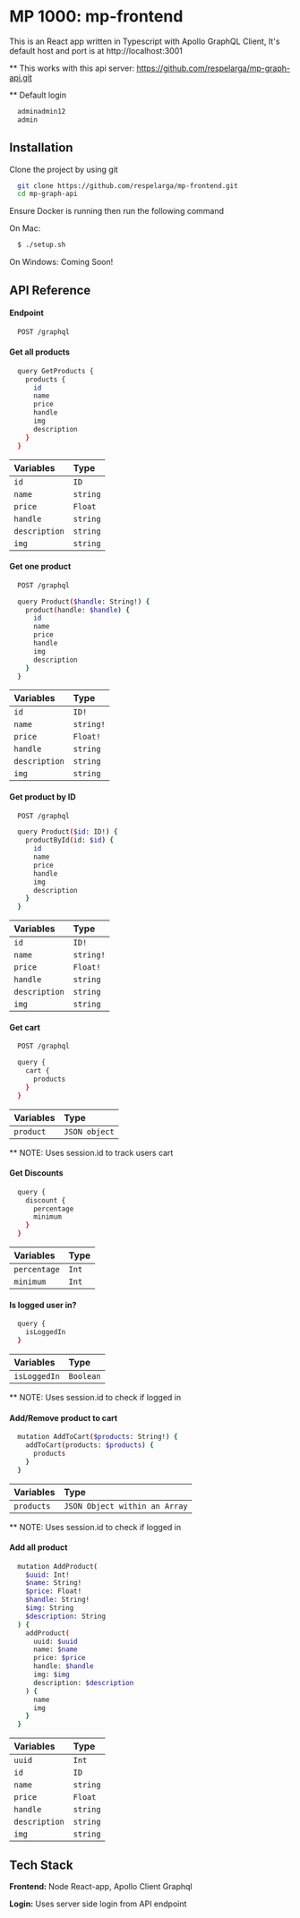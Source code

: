 # MP 1000: mp-frontend

This is an React app written in Typescript with Apollo GraphQL Client, It's default host and port is at http://localhost:3001

\*\* This works with this api server: https://github.com/respelarga/mp-graph-api.git

\*\* Default login

```bash
  adminadmin12
  admin
```

## Installation

Clone the project by using git

```bash
  git clone https://github.com/respelarga/mp-frontend.git
  cd mp-graph-api
```

Ensure Docker is running then run the following command

On Mac:

```bash
  $ ./setup.sh
```

On Windows: Coming Soon!

## API Reference

#### Endpoint

```bash
  POST /graphql
```

#### Get all products

```bash
  query GetProducts {
    products {
      id
      name
      price
      handle
      img
      description
    }
  }
```

| Variables     | Type     |
| :------------ | :------- |
| `id`          | `ID`     |
| `name`        | `string` |
| `price`       | `Float`  |
| `handle`      | `string` |
| `description` | `string` |
| `img`         | `string` |

#### Get one product

```bash
  POST /graphql
```

```bash
  query Product($handle: String!) {
    product(handle: $handle) {
      id
      name
      price
      handle
      img
      description
    }
  }
```

| Variables     | Type      |
| :------------ | :-------- |
| `id`          | `ID!`     |
| `name`        | `string!` |
| `price`       | `Float!`  |
| `handle`      | `string`  |
| `description` | `string`  |
| `img`         | `string`  |

#### Get product by ID

```bash
  POST /graphql
```

```bash
  query Product($id: ID!) {
    productById(id: $id) {
      id
      name
      price
      handle
      img
      description
    }
  }
```

| Variables     | Type      |
| :------------ | :-------- |
| `id`          | `ID!`     |
| `name`        | `string!` |
| `price`       | `Float!`  |
| `handle`      | `string`  |
| `description` | `string`  |
| `img`         | `string`  |

#### Get cart

```bash
  POST /graphql
```

```bash
  query {
    cart {
      products
    }
  }
```

| Variables | Type          |
| :-------- | :------------ |
| `product` | `JSON object` |

\*\* NOTE: Uses session.id to track users cart

#### Get Discounts

```bash
  query {
    discount {
      percentage
      minimum
    }
  }
```

| Variables    | Type  |
| :----------- | :---- |
| `percentage` | `Int` |
| `minimum`    | `Int` |

#### Is logged user in?

```bash
  query {
    isLoggedIn
  }
```

| Variables    | Type      |
| :----------- | :-------- |
| `isLoggedIn` | `Boolean` |

\*\* NOTE: Uses session.id to check if logged in

#### Add/Remove product to cart

```bash
  mutation AddToCart($products: String!) {
    addToCart(products: $products) {
      products
    }
  }
```

| Variables  | Type                          |
| :--------- | :---------------------------- |
| `products` | `JSON Object within an Array` |

\*\* NOTE: Uses session.id to check if logged in

#### Add all product

```bash
  mutation AddProduct(
    $uuid: Int!
    $name: String!
    $price: Float!
    $handle: String!
    $img: String
    $description: String
  ) {
    addProduct(
      uuid: $uuid
      name: $name
      price: $price
      handle: $handle
      img: $img
      description: $description
    ) {
      name
      img
    }
  }
```

| Variables     | Type     |
| :------------ | :------- |
| `uuid`        | `Int`    |
| `id`          | `ID`     |
| `name`        | `string` |
| `price`       | `Float`  |
| `handle`      | `string` |
| `description` | `string` |
| `img`         | `string` |

## Tech Stack

**Frontend:** Node React-app, Apollo Client Graphql

**Login:** Uses server side login from API endpoint
